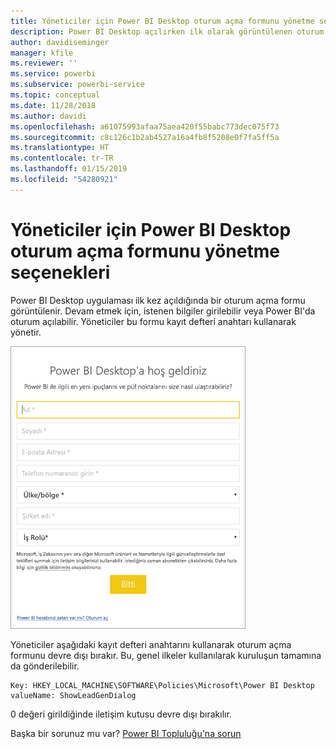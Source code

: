 ```yaml
---
title: Yöneticiler için Power BI Desktop oturum açma formunu yönetme seçenekleri
description: Power BI Desktop açılırken ilk olarak görüntülenen oturum açma formunu nasıl yönetebileceğinizi öğrenin.
author: davidiseminger
manager: kfile
ms.reviewer: ''
ms.service: powerbi
ms.subservice: powerbi-service
ms.topic: conceptual
ms.date: 11/28/2018
ms.author: davidi
ms.openlocfilehash: a61075993afaa75aea420f55babc773dec075f73
ms.sourcegitcommit: c8c126c1b2ab4527a16a4fb8f5208e0f7fa5ff5a
ms.translationtype: HT
ms.contentlocale: tr-TR
ms.lasthandoff: 01/15/2019
ms.locfileid: "54280921"
---
```

# <a name="how-administrators-can-manage-the-power-bi-desktop-sign-in-form"></a>Yöneticiler için Power BI Desktop oturum açma formunu yönetme seçenekleri
Power BI Desktop uygulaması ilk kez açıldığında bir oturum açma formu görüntülenir. Devam etmek için, istenen bilgiler girilebilir veya Power BI'da oturum açılabilir. Yöneticiler bu formu kayıt defteri anahtarı kullanarak yönetir. 

![Power BI Desktop için ilk oturum açma formu](media/desktop-admin-sign-in-form/sign-in-form.png)

Yöneticiler aşağıdaki kayıt defteri anahtarını kullanarak oturum açma formunu devre dışı bırakır. Bu, genel ilkeler kullanılarak kuruluşun tamamına da gönderilebilir.

```
Key: HKEY_LOCAL_MACHINE\SOFTWARE\Policies\Microsoft\Power BI Desktop
valueName: ShowLeadGenDialog
```

0 değeri girildiğinde iletişim kutusu devre dışı bırakılır.

Başka bir sorunuz mu var? [Power BI Topluluğu'na sorun](http://community.powerbi.com/)

